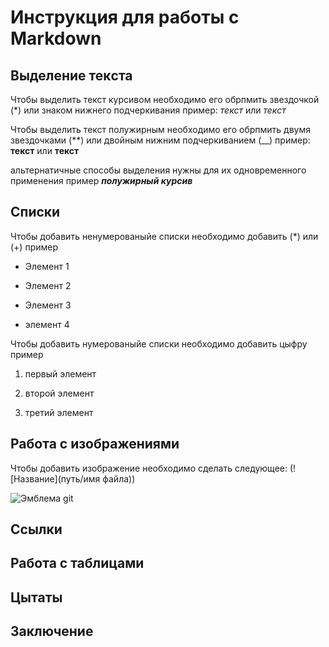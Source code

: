 # Инструкция для работы с Markdown

## Выделение текcта

Чтобы выделить текст курсивом необходимо его обрпмить звездочкой (*) или знаком нижнего подчеркивания пример: *текст* или _текст_

Чтобы выделить текст полужирным необходимо его обрпмить двумя звездочками (**) или двойным нижним подчеркиванием (__) пример: **текст** или __текст__

альтернатичные способы выделения нужны для их одновременного применения пример 
__*полужирный курсив*__

## Списки

Чтобы добавить ненумерованыйе списки необходимо добавить (*) или (+) пример

* Элемент 1

* Элемент 2

* Элемент 3

+ элемент 4

Чтобы добавить нумерованыйе списки необходимо добавить цыфру пример

1. первый элемент

2. второй элемент

3. третий элемент

## Работа с изображениями

Чтобы добавить изображение необходимо сделать следующее: (![Название](путь/имя файла))

![Эмблема git](images.png)

## Ссылки

## Работа с таблицами

## Цытаты

## Заключение